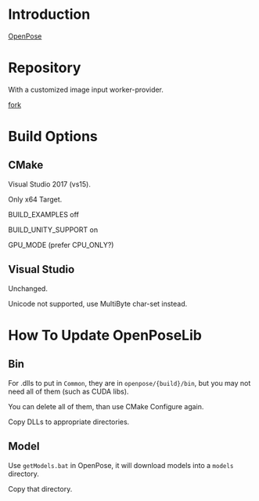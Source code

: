 # Introduction

[OpenPose](https://github.com/CMU-Perceptual-Computing-Lab/openpose)

# Repository

With a customized image input worker-provider.

[fork](https://github.com/intelligent-human-perception-laboratory/openpose.git)

# Build Options

## CMake

Visual Studio 2017 (vs15).

Only x64 Target.

BUILD_EXAMPLES off

BUILD_UNITY_SUPPORT on

GPU_MODE (prefer CPU_ONLY?)

## Visual Studio

Unchanged.

Unicode not supported, use MultiByte char-set instead.

# How To Update OpenPoseLib

## Bin

For .dlls to put in `Common`, they are in `openpose/{build}/bin`, but you may not need all of them (such as CUDA libs).

You can delete all of them, than use CMake Configure again.

Copy DLLs to appropriate directories.

## Model

Use `getModels.bat` in OpenPose, it will download models into a `models` directory.

Copy that directory.